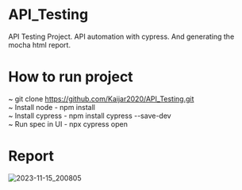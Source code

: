 # API_Testing
API Testing Project.
API automation with cypress. And generating the mocha html report.
# How to run project
~ git clone https://github.com/Kaijar2020/API_Testing.git <br>
~ Install node - npm install <br>
~ Install cypress - npm install cypress --save-dev <br>
~ Run spec in UI - npx cypress open <br>

# Report 

![2023-11-15_200805](https://github.com/Kaijar2020/API_Testing/assets/59390481/8c5ebd1b-1520-434f-ba78-6c3036d3f68b)
